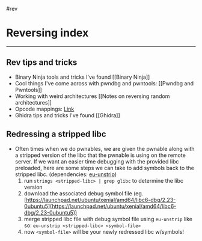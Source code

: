 #rev
# Reversing index
---
## Rev tips and tricks
- Binary Ninja tools and tricks I've found [[Binary Ninja]]
- Cool things I've come across with pwndbg and pwntools: [[Pwndbg and Pwntools]]
- Working with weird architectures [[Notes on reversing random architectures]]
- Opcode mappings: [Link](https://pnx.tf/files/x86_opcode_structure_and_instruction_overview.pdf)
- Ghidra tips and tricks I've found [[Ghidra]]

## Redressing a stripped libc

- Often times when we do pwnables, we are given the pwnable along with a stripped version of the libc that the pwnable is using on the remote server. If we want an easier time debugging with the provided libc preloaded, here are some steps we can take to add symbols back to the stripped libc. (dependencies: [eu-unstrip](https://helpmanual.io/help/eu-unstrip/))
    1.  run `strings <stripped-libc> | grep glibc` to determine the libc version
    2.  download the associated debug symbol file (eg.[https://launchpad.net/ubuntu/xenial/amd64/libc6-dbg/2.23-0ubuntu5](https://launchpad.net/ubuntu/xenial/amd64/libc6-dbg/2.23-0ubuntu5))
    3.  merge stripped libc file with debug symbol file using `eu-unstrip` like so: `eu-unstrip <stripped-libc> <symbol-file>`
    4.  now `<symbol-file>` will be your newly redressed libc w/symbols!